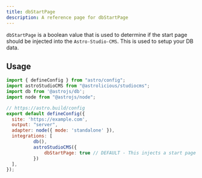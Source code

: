 ```yaml
---
title: dbStartPage
description: A reference page for dbStartPage
---
```


`dbStartPage` is a boolean value that is used to determine if the start page should be injected into the `Astro-Studio-CMS`. This is used to setup your DB data.

## Usage

```js title="astro.config.mjs"  {14}
import { defineConfig } from "astro/config";
import astroStudioCMS from "@astrolicious/studiocms";
import db from '@astrojs/db';
import node from "@astrojs/node";

// https://astro.build/config
export default defineConfig({
  site: 'https://example.com',
  output: "server",
  adapter: node({ mode: 'standalone' }),
  integrations: [
          db(),
          astroStudioCMS({
              dbStartPage: true // DEFAULT - This injects a start page to setup your DB data.
          })
  ],
});

